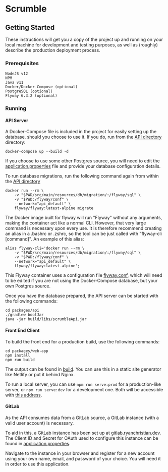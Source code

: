 # Scrumble

## Getting Started

These instructions will get you a copy of the project up and running on your local machine for development and testing purposes, as well as (roughly) describe the production deployment process.

### Prerequisites

```
NodeJS v12
NPM
Java v11
Docker/Docker-Compose (optional)
PostgreSQL (optional)
Flyway 6.3.2 (optional)
```

### Running

#### API Server

A Docker-Compose file is included in the project for easily setting up the database, should you choose to use it. If you do, run from the [API directory](packages/api) directory: 

```
docker-compose up --build -d
```

If you choose to use some other Postgres source, you will need to edit the [application.properties](packages/api/src/main/resources/application.properties) file and provide your database configuration details.

To run database migrations, run the following command again from within the [API directory](packages/api)

```
docker run --rm \
    -v "$PWD/src/main/resources/db/migration/:/flyway/sql" \
    -v "$PWD:/flyway/conf" \
    --network="api_default" \
    flyway/flyway:latest-alpine migrate
```

The Docker image built for flyway will run "Flyway" without any arguments, making the container act like a normal CLI. However, that very large command is necessary upon every use. It is therefore recommend creating an alias in a .bashrc or .zshrc, so the tool can be just called with "flyway-cli [command]". An example of this alias:

```
alias flyway-cli='docker run --rm \
    -v "$PWD/src/main/resources/db/migration/:/flyway/sql" \
    -v "$PWD:/flyway/conf" \
    --network="api_default" \
    flyway/flyway:latest-alpine';
```

This Flyway container uses a configuration file [flyway.conf](packages/api/flyway.conf), which will need to be edited if you are not using the Docker-Compose database, but your own Postgres source.

Once you have the database prepared, the API server can be started with the following commands:

```
cd packages/api
./gradlew bootJar
java -jar build/libs/scrumbleApi.jar
```

#### Front End Client

To build the front end for a production build, use the following commands:

```
cd packages/web-app
npm install
npm run build
```

The output can be found in [build](packages/web-app/build). You can use this in a static site generator like Netlify or put it behind Nginx.

To run a local server, you can use `npm run serve:prod` for a production-like server, or `npm run serve:dev` for a development one. Both will be accessible with [this address](http://localhost:3000).

#### GitLab

As the API consumes data from a GitLab source, a GitLab instance (with a valid user account) is necessary.

To aid in this, a GitLab instance has been set up at [gitlab.ryanchristian.dev](https://gitlab.ryanchristian.dev). The Client ID and Secret for OAuth used to configure this instance can be found in [application.properties](packages/api/src/main/resources/application.properties).

Navigate to the instance in your browser and register for a new account using your own name, email, and password of your choice. You will need it in order to use this application.
